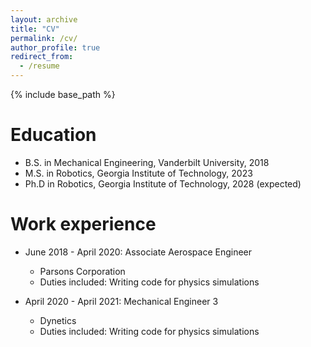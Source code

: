 ```yaml
---
layout: archive
title: "CV"
permalink: /cv/
author_profile: true
redirect_from:
  - /resume
---
```


{% include base_path %}

Education
======
* B.S. in Mechanical Engineering, Vanderbilt University, 2018
* M.S. in Robotics, Georgia Institute of Technology, 2023
* Ph.D in Robotics, Georgia Institute of Technology, 2028 (expected)

Work experience
======
* June 2018 - April 2020: Associate Aerospace Engineer
  * Parsons Corporation
  * Duties included: Writing code for physics simulations

* April 2020 - April 2021: Mechanical Engineer 3
  * Dynetics
  * Duties included: Writing code for physics simulations
  

